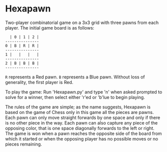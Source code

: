 Hexapawn
========

Two-player combinatorial game on a 3x3 grid with three pawns from each player.
The initial game board is as follows:

```plain
  | 0 | 1 | 2 |
---------------
0 | B | R | R |
---------------
1 |   |   |   |
---------------
2 | B | B | B |
---------------
```

`R` represents a Red pawn. `B` represents a Blue pawn. 
Without loss of generality, the first player is Red.

To play the game:
Run 'Hexapawn.py' and type 'n' when asked prompted to
solve for a winner, then select either 'r'ed or 'b'lue
to begin playing.

The rules of the game are simple; as the name suggests, 
Hexapawn is based on the game of Chess only in this game 
all the pieces are pawns. 
Each pawn can only move straight forwards by one space and 
only if there is no other piece in the way. Each pawn can 
also capture any piece of the opposing color, that is one 
space diagonally forwards to the left or right.
The game is won when a pawn reaches the opposite side of 
the board from which it started or when the opposing player 
has no possible moves or no pieces remaining.
